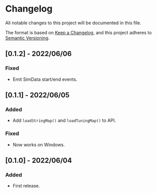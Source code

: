 # Changelog

All notable changes to this project will be documented in this file.

The format is based on [Keep a Changelog](https://keepachangelog.com/en/1.0.0/),
and this project adheres to [Semantic Versioning](https://semver.org/spec/v2.0.0.html).

## [0.1.2] - 2022/06/06
### Fixed
- Emit SimData start/end events.

## [0.1.1] - 2022/06/05
### Added
- Add `loadStringMap()` and `loadTuningMap()` to API.
### Fixed
- Now works on Windows.

## [0.1.0] - 2022/06/04
### Added
- First release.
